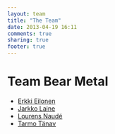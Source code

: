 ```yaml
---
layout: team
title: "The Team"
date: 2013-04-19 16:11
comments: true
sharing: true
footer: true
---
```


# Team Bear Metal

* [Erkki Eilonen](/team/erkki)
* [Jarkko Laine](/team/jarkko)
* [Lourens Naudé](/team/lourens)
* [Tarmo Tänav](/team/tarmo)

